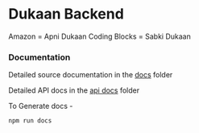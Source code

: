 # Dukaan Backend

Amazon = Apni Dukaan
Coding Blocks = Sabki Dukaan

### Documentation

Detailed source documentation in the [docs](docs/src) folder

Detailed API docs in the [api docs](docs/api) folder

To Generate docs -
```shell
npm run docs
```